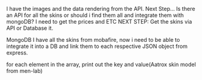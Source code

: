 I have the images and the data rendering from the API.
Next Step...
    Is there an API for all the skins or should i find them all and integrate them with mongoDB?
    I need to get the prices and ETC
    NEXT STEP: Get the skins via API or Database it.

MongoDB
  I have all the skins from mobafire, now i need to be able to integrate it into a DB and link them to each respective JSON object from express.

for each element in the array, print out the key and value(Aatrox skin model from men-lab)
